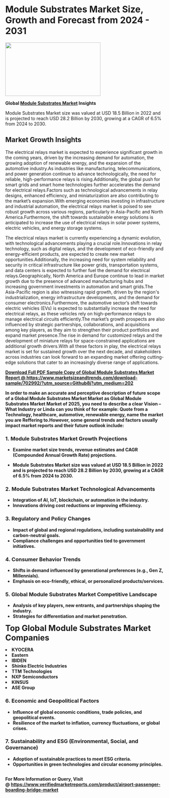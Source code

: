 <H1>Module Substrates Market Size, Growth and Forecast from 2024 - 2031</H1><img class="aligncenter size-medium wp-image-584254" src="https://thirdeyenews.in/wp-content/uploads/2024/09/Global-Market-Research-300x168.jpeg" alt="" width="300" height="168" /><p><strong>Global&nbsp;<a href="https://www.marketsizeandtrends.com/download-sample/702992/?utm_source=Github8j?utm_medium=202">Module Substrates Market</a> Insights</strong></p><p>Module Substrates Market size was valued at USD 18.5 Billion in 2022 and is projected to reach USD 28.2 Billion by 2030, growing at a CAGR of 6.5% from 2024 to 2030.</p><p><h2>Market Growth Insights</h2> <p>The electrical relays market is expected to experience significant growth in the coming years, driven by the increasing demand for automation, the growing adoption of renewable energy, and the expansion of the automotive industry.As industries like manufacturing, telecommunications, and power generation continue to advance technologically, the need for reliable, high-performance relays is rising.Additionally, the global push for smart grids and smart home technologies further accelerates the demand for electrical relays.Factors such as technological advancements in relay designs, enhanced efficiency, and miniaturization are also contributing to the market’s expansion.With emerging economies investing in infrastructure and industrial automation, the electrical relays market is poised to see robust growth across various regions, particularly in Asia-Pacific and North America.Furthermore, the shift towards sustainable energy solutions is anticipated to increase the use of electrical relays in solar power systems, electric vehicles, and energy storage systems.</p> <p><strong><a href="#"></a></strong></p> <p>The electrical relays market is currently experiencing a dynamic evolution, with technological advancements playing a crucial role.Innovations in relay technology, such as digital relays, and the development of eco-friendly and energy-efficient products, are expected to create new market opportunities.Additionally, the increasing need for system reliability and security in critical infrastructure like power grids, transportation systems, and data centers is expected to further fuel the demand for electrical relays.Geographically, North America and Europe continue to lead in market growth due to the presence of advanced manufacturing hubs and increasing government investments in automation and smart grids.The Asia-Pacific region is also witnessing rapid growth, driven by the region's industrialization, energy infrastructure developments, and the demand for consumer electronics.Furthermore, the automotive sector’s shift towards electric vehicles (EVs) is expected to substantially increase the need for electrical relays, as these vehicles rely on high-performance relays to manage electrical circuits efficiently.The market’s growth prospects are also influenced by strategic partnerships, collaborations, and acquisitions among key players, as they aim to strengthen their product portfolios and expand market presence.The rise in demand for customized relays and the development of miniature relays for space-constrained applications are additional growth drivers.With all these factors in play, the electrical relays market is set for sustained growth over the next decade, and stakeholders across industries can look forward to an expanding market offering cutting-edge solutions that cater to an increasingly diverse range of applications.</p> <p><strong><a href="#"></p><p><span class=""><strong>Download Full PDF Sample Copy of Global Module Substrates Market Report</strong> @ <a href="https://www.marketsizeandtrends.com/download-sample/702992/?utm_source=Github8j?utm_medium=202" target="_blank">https://www.marketsizeandtrends.com/download-sample/702992/?utm_source=Github8j?utm_medium=202</a></span></p><p>In order to make an accurate and perceptive description of future scope of a Global&nbsp;Module Substrates Market Market as Global&nbsp;Module Substrates Market Market of 2025, you need to describe a clear Vision &ndash; What Industry or Linda can you think of for example: Quote from a Technology, healthcare, automotive, renewable energy, name the market you are Reffering to.However, some general trends and factors usually impact market reports and their future outlook include:</p><h3>1.&nbsp;<strong>Module Substrates Market Growth Projections</strong></h3><ul><li>Examine market size trends, revenue estimates and CAGR (Compounded Annual Growth Rate) projections.</li><li><p>Module Substrates Market size was valued at USD 18.5 Billion in 2022 and is projected to reach USD 28.2 Billion by 2030, growing at a CAGR of 6.5% from 2024 to 2030.</p></li></ul><h3>2.&nbsp;<strong>Module Substrates Market Technological Advancements</strong></h3><ul><li>Integration of AI, IoT, blockchain, or automation in the industry.</li><li>Innovations driving cost reductions or improving efficiency.</li></ul><h3>3.&nbsp;<strong>Regulatory and Policy Changes</strong></h3><ul><li>Impact of global and regional regulations, including sustainability and carbon-neutral goals.</li><li>Compliance challenges and opportunities tied to government initiatives.</li></ul><h3>4.&nbsp;<strong>Consumer Behavior Trends</strong></h3><ul><li>Shifts in demand influenced by generational preferences (e.g., Gen Z, Millennials).</li><li>Emphasis on eco-friendly, ethical, or personalized products/services.</li></ul><h3>5.&nbsp;<strong>Global Module Substrates Market Competitive Landscape</strong></h3><ul><li>Analysis of key players, new entrants, and partnerships shaping the industry.</li><li>Strategies for differentiation and market penetration.</li></ul><p data-pm-slice="1 1 []"><span style="color: inherit; font-family: inherit; font-size: 25px;">Top Global Module Substrates Market Companies</span></p><div class="" data-test-id=""><p><li>KYOCERA</li><li> Eastern</li><li> IBIDEN</li><li> Shinko Electric Industries</li><li> TTM Technologies</li><li> NXP Semiconductors</li><li> KINSUS</li><li> ASE Group</li></p></div><h3>6.&nbsp;<strong>Economic and Geopolitical Factors</strong></h3><ul><li>Influence of global economic conditions, trade policies, and geopolitical events.</li><li>Resilience of the market to inflation, currency fluctuations, or global crises.</li></ul><h3>7.&nbsp;<strong>Sustainability and ESG (Environmental, Social, and Governance)</strong></h3><ul><li>Adoption of sustainable practices to meet ESG criteria.</li><li>Opportunities in green technologies and circular economy principles.</li></ul><h2><strong style="font-size: 14px;">For More Information or Query, Visit @&nbsp;</strong><a style="background-color: #ffffff; font-size: 14px;" href="https://www.marketsizeandtrends.com/report/module-substrates-market/" target="_blank">https://www.verifiedmarketreports.com/product/airport-passenger-boarding-bridge-market</a></h2>